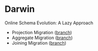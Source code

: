# Darwin
Online Schema Evolution: A Lazy Approach

- Projection Migration ([branch](https://github.com/DSLAM-UMD/Darwin))
- Aggregate Migration ([branch](https://github.com/DSLAM-UMD/Darwin/tree/migrate-aggregation-on-hashtable))
- Joining Migration ([branch]())
